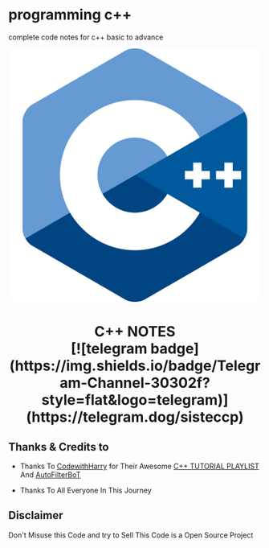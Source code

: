 # programming c++
complete code notes for c++ basic to advance

<p align="center">
<img src="img/cpp.png">
</p>
<h1 align="center">
  <b>C++ NOTES</b><br>
  [![telegram badge](https://img.shields.io/badge/Telegram-Channel-30302f?style=flat&logo=telegram)](https://telegram.dog/sisteccp)
</h1>




## Thanks & Credits to 

 - Thanks To [CodewithHarry](https://youtube.com/codewithharry) for Their Awesome [C++ TUTORIAL PLAYLIST](https://youtube.com/playlist?list=PLu0W_9lII9agpFUAlPFe_VNSlXW5uE0YL) And [AutoFilterBoT](https://github.com/trojanzhex/auto-filter-bot)
 
 - Thanks To All Everyone In This Journey


## Disclaimer

 <p> Don't Misuse this Code and try to Sell This Code is a Open Source Project
